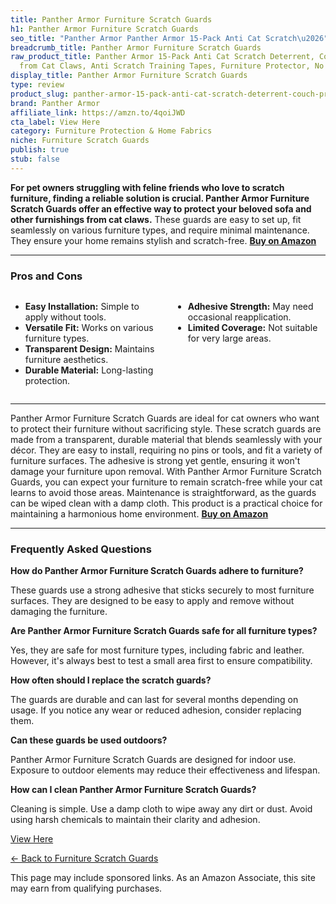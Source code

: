 ```yaml
---
title: Panther Armor Furniture Scratch Guards
h1: Panther Armor Furniture Scratch Guards
seo_title: "Panther Armor Panther Armor 15-Pack Anti Cat Scratch\u2026"
breadcrumb_title: Panther Armor Furniture Scratch Guards
raw_product_title: Panther Armor 15-Pack Anti Cat Scratch Deterrent, Couch Protector
  from Cat Claws, Anti Scratch Training Tapes, Furniture Protector, No Pins for Sofa
display_title: Panther Armor Furniture Scratch Guards
type: review
product_slug: panther-armor-15-pack-anti-cat-scratch-deterrent-couch-protector-from-c-afe64ddc
brand: Panther Armor
affiliate_link: https://amzn.to/4qoiJWD
cta_label: View Here
category: Furniture Protection & Home Fabrics
niche: Furniture Scratch Guards
publish: true
stub: false
---
```


<div id="intro" class="full-width">
  <p><strong>For pet owners struggling with feline friends who love to scratch furniture, finding a reliable solution is crucial. Panther Armor Furniture Scratch Guards offer an effective way to protect your beloved sofa and other furnishings from cat claws.</strong> These guards are easy to set up, fit seamlessly on various furniture types, and require minimal maintenance. They ensure your home remains stylish and scratch-free. <a href="https://amzn.to/4qoiJWD" rel="nofollow sponsored noopener" target="_blank"><strong>Buy on Amazon</strong></a></p>
</div>

<hr />
<h3 id="pros-cons">Pros and Cons</h3>
<div class="pc-grid" style="display:grid;grid-template-columns:1fr 1fr;gap:16px;">
  <ul>
    <li><strong>Easy Installation:</strong> Simple to apply without tools.</li>
    <li><strong>Versatile Fit:</strong> Works on various furniture types.</li>
    <li><strong>Transparent Design:</strong> Maintains furniture aesthetics.</li>
    <li><strong>Durable Material:</strong> Long-lasting protection.</li>
  </ul>
  <ul>
    <li><strong>Adhesive Strength:</strong> May need occasional reapplication.</li>
    <li><strong>Limited Coverage:</strong> Not suitable for very large areas.</li>
  </ul>
</div>
<hr />

<div class="full-width">
  <p>Panther Armor Furniture Scratch Guards are ideal for cat owners who want to protect their furniture without sacrificing style. These scratch guards are made from a transparent, durable material that blends seamlessly with your décor. They are easy to install, requiring no pins or tools, and fit a variety of furniture surfaces. The adhesive is strong yet gentle, ensuring it won't damage your furniture upon removal. With Panther Armor Furniture Scratch Guards, you can expect your furniture to remain scratch-free while your cat learns to avoid those areas. Maintenance is straightforward, as the guards can be wiped clean with a damp cloth. This product is a practical choice for maintaining a harmonious home environment. <a href="https://amzn.to/4qoiJWD" rel="nofollow sponsored noopener" target="_blank"><strong>Buy on Amazon</strong></a></p>
</div>

<hr />
<h3 id="faqs">Frequently Asked Questions</h3>

<p><strong>How do Panther Armor Furniture Scratch Guards adhere to furniture?</strong></p>
<p>These guards use a strong adhesive that sticks securely to most furniture surfaces. They are designed to be easy to apply and remove without damaging the furniture.</p>

<p><strong>Are Panther Armor Furniture Scratch Guards safe for all furniture types?</strong></p>
<p>Yes, they are safe for most furniture types, including fabric and leather. However, it's always best to test a small area first to ensure compatibility.</p>

<p><strong>How often should I replace the scratch guards?</strong></p>
<p>The guards are durable and can last for several months depending on usage. If you notice any wear or reduced adhesion, consider replacing them.</p>

<p><strong>Can these guards be used outdoors?</strong></p>
<p>Panther Armor Furniture Scratch Guards are designed for indoor use. Exposure to outdoor elements may reduce their effectiveness and lifespan.</p>

<p><strong>How can I clean Panther Armor Furniture Scratch Guards?</strong></p>
<p>Cleaning is simple. Use a damp cloth to wipe away any dirt or dust. Avoid using harsh chemicals to maintain their clarity and adhesion.</p>
<p><a class="btn" href="https://amzn.to/4qoiJWD" target="_blank" rel="nofollow sponsored noopener">View Here</a></p>
<p><a href="/roundups/furniture-protection-home-fabrics/furniture-scratch-guards/">← Back to Furniture Scratch Guards</a></p>
<aside class="disclosure">This page may include sponsored links. As an Amazon Associate, this site may earn from qualifying purchases.</aside>
